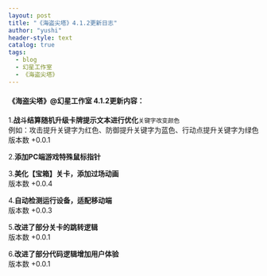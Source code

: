 ```yaml
---
layout: post
title: "《海盗尖塔》4.1.2更新日志"
author: "yushi"
header-style: text
catalog: true
tags:
  - blog
  - 幻星工作室
  - 《海盗尖塔》
---
```


#### 《海盗尖塔》@幻星工作室 4.1.2更新内容：

1.**战斗结算随机升级卡牌提示文本进行优化**``关键字改变颜色``  <br>
例如：攻击提升关键字为红色、防御提升关键字为蓝色、行动点提升关键字为绿色 <br>
版本数 +0.0.1

2.**添加PC端游戏特殊鼠标指针** <br>

3.**美化【宝箱】关卡，添加过场动画** <br>
版本数 +0.0.4

4.**自动检测运行设备，适配移动端** <br>
版本数 +0.0.3

5.**改进了部分关卡的跳转逻辑** <br>
版本数 +0.0.1

6.**改进了部分代码逻辑增加用户体验** <br>
版本数 +0.0.1